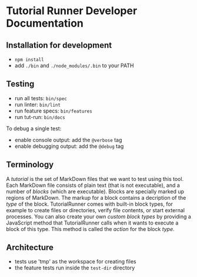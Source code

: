 # Tutorial Runner Developer Documentation

## Installation for development

* `npm install`
* add `./bin` and `./node_modules/.bin` to your PATH


## Testing

* run all tests: `bin/spec`
* run linter: `bin/lint`
* run feature specs: `bin/features`
* run tut-run: `bin/docs`

To debug a single test:
* enable console output: add the `@verbose` tag
* enable debugging output: add the `@debug` tag


## Terminology

A _tutorial_ is the set of MarkDown files that we want to test using this tool.
Each MarkDown file consists of plain text (that is not executable),
and a number of _blocks_ (which are executable).
Blocks are specially marked up regions of MarkDown.
The markup for a block contains a decription of the _type_ of the block.
TutorialRunner comes with built-in block types,
for example to create files or directories, verify file contents,
or start external processes.
You can also create your own _custom block types_
by providing a JavaScript method that TutorialRunner calls when it wants to execute a block of this type.
This method is called the _action_ for the block _type_.


## Architecture

- tests use 'tmp' as the workspace for creating files
- the feature tests run inside the `test-dir` directory
